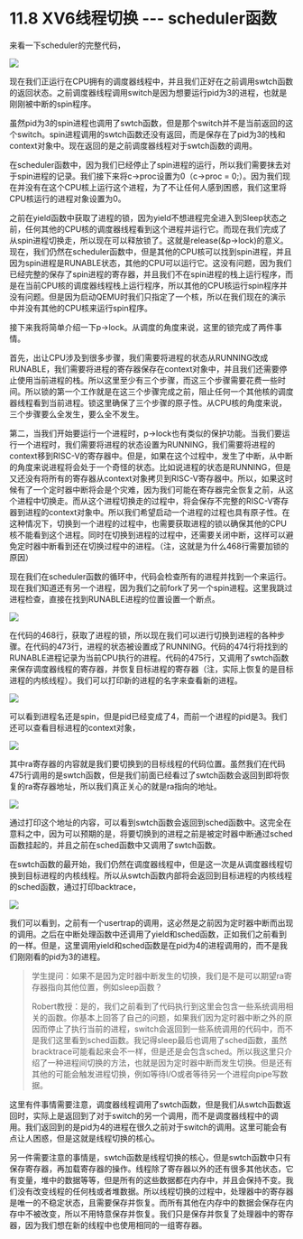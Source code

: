 # 11.8 XV6线程切换 --- scheduler函数

来看一下scheduler的完整代码，

![](<../.gitbook/assets/image (565) (2).png>)

现在我们正运行在CPU拥有的调度器线程中，并且我们正好在之前调用swtch函数的返回状态。之前调度器线程调用switch是因为想要运行pid为3的进程，也就是刚刚被中断的spin程序。

虽然pid为3的spin进程也调用了swtch函数，但是那个switch并不是当前返回的这个switch。spin进程调用的swtch函数还没有返回，而是保存在了pid为3的栈和context对象中。现在返回的是之前调度器线程对于swtch函数的调用。

在scheduler函数中，因为我们已经停止了spin进程的运行，所以我们需要抹去对于spin进程的记录。我们接下来将c->proc设置为0（c->proc = 0;）。因为我们现在并没有在这个CPU核上运行这个进程，为了不让任何人感到困惑，我们这里将CPU核运行的进程对象设置为0。

之前在yield函数中获取了进程的锁，因为yield不想进程完全进入到Sleep状态之前，任何其他的CPU核的调度器线程看到这个进程并运行它。而现在我们完成了从spin进程切换走，所以现在可以释放锁了。这就是release(\&p->lock)的意义。现在，我们仍然在scheduler函数中，但是其他的CPU核可以找到spin进程，并且因为spin进程是RUNABLE状态，其他的CPU可以运行它。这没有问题，因为我们已经完整的保存了spin进程的寄存器，并且我们不在spin进程的栈上运行程序，而是在当前CPU核的调度器线程栈上运行程序，所以其他的CPU核运行spin程序并没有问题。但是因为启动QEMU时我们只指定了一个核，所以在我们现在的演示中并没有其他的CPU核来运行spin程序。

接下来我将简单介绍一下p->lock。从调度的角度来说，这里的锁完成了两件事情。

首先，出让CPU涉及到很多步骤，我们需要将进程的状态从RUNNING改成RUNABLE，我们需要将进程的寄存器保存在context对象中，并且我们还需要停止使用当前进程的栈。所以这里至少有三个步骤，而这三个步骤需要花费一些时间。所以锁的第一个工作就是在这三个步骤完成之前，阻止任何一个其他核的调度器线程看到当前进程。锁这里确保了三个步骤的原子性。从CPU核的角度来说，三个步骤要么全发生，要么全不发生。

第二，当我们开始要运行一个进程时，p->lock也有类似的保护功能。当我们要运行一个进程时，我们需要将进程的状态设置为RUNNING，我们需要将进程的context移到RISC-V的寄存器中。但是，如果在这个过程中，发生了中断，从中断的角度来说进程将会处于一个奇怪的状态。比如说进程的状态是RUNNING，但是又还没有将所有的寄存器从context对象拷贝到RISC-V寄存器中。所以，如果这时候有了一个定时器中断将会是个灾难，因为我们可能在寄存器完全恢复之前，从这个进程中切换走。而从这个进程切换走的过程中，将会保存不完整的RISC-V寄存器到进程的context对象中。所以我们希望启动一个进程的过程也具有原子性。在这种情况下，切换到一个进程的过程中，也需要获取进程的锁以确保其他的CPU核不能看到这个进程。同时在切换到进程的过程中，还需要关闭中断，这样可以避免定时器中断看到还在切换过程中的进程。（注，这就是为什么468行需要加锁的原因）

现在我们在scheduler函数的循环中，代码会检查所有的进程并找到一个来运行。现在我们知道还有另一个进程，因为我们之前fork了另一个spin进程。这里我跳过进程检查，直接在找到RUNABLE进程的位置设置一个断点。

![](<../.gitbook/assets/image (458).png>)

在代码的468行，获取了进程的锁，所以现在我们可以进行切换到进程的各种步骤。在代码的473行，进程的状态被设置成了RUNNING。代码的474行将找到的RUNABLE进程记录为当前CPU执行的进程。代码的475行，又调用了swtch函数来保存调度器线程的寄存器，并恢复目标进程的寄存器（注，实际上恢复的是目标进程的内核线程）。我们可以打印新的进程的名字来查看新的进程。

![](<../.gitbook/assets/image (567).png>)

可以看到进程名还是spin，但是pid已经变成了4，而前一个进程的pid是3。我们还可以查看目标进程的context对象，

![](<../.gitbook/assets/image (623).png>)

其中ra寄存器的内容就是我们要切换到的目标线程的代码位置。虽然我们在代码475行调用的是swtch函数，但是我们前面已经看过了swtch函数会返回到即将恢复的ra寄存器地址，所以我们真正关心的就是ra指向的地址。

![](<../.gitbook/assets/image (564).png>)

通过打印这个地址的内容，可以看到swtch函数会返回到sched函数中。这完全在意料之中，因为可以预期的是，将要切换到的进程之前是被定时器中断通过sched函数挂起的，并且之前在sched函数中又调用了swtch函数。

在swtch函数的最开始，我们仍然在调度器线程中，但是这一次是从调度器线程切换到目标进程的内核线程。所以从swtch函数内部将会返回到目标进程的内核线程的sched函数，通过打印backtrace，

![](<../.gitbook/assets/image (441).png>)

我们可以看到，之前有一个usertrap的调用，这必然是之前因为定时器中断而出现的调用。之后在中断处理函数中还调用了yield和sched函数，正如我们之前看到的一样。但是，这里调用yield和sched函数是在pid为4的进程调用的，而不是我们刚刚看的pid为3的进程。

> 学生提问：如果不是因为定时器中断发生的切换，我们是不是可以期望ra寄存器指向其他位置，例如sleep函数？
>
> Robert教授：是的，我们之前看到了代码执行到这里会包含一些系统调用相关的函数。你基本上回答了自己的问题，如果我们因为定时器中断之外的原因而停止了执行当前的进程，switch会返回到一些系统调用的代码中，而不是我们这里看到sched函数。我记得sleep最后也调用了sched函数，虽然bracktrace可能看起来会不一样，但是还是会包含sched。所以我这里只介绍了一种进程间切换的方法，也就是因为定时器中断而发生切换。但是还有其他的可能会触发进程切换，例如等待I/O或者等待另一个进程向pipe写数据。

这里有件事情需要注意，调度器线程调用了swtch函数，但是我们从swtch函数返回时，实际上是返回到了对于switch的另一个调用，而不是调度器线程中的调用。我们返回到的是pid为4的进程在很久之前对于switch的调用。这里可能会有点让人困惑，但是这就是线程切换的核心。

另一件需要注意的事情是，swtch函数是线程切换的核心，但是swtch函数中只有保存寄存器，再加载寄存器的操作。线程除了寄存器以外的还有很多其他状态，它有变量，堆中的数据等等，但是所有的这些数据都在内存中，并且会保持不变。我们没有改变线程的任何栈或者堆数据。所以线程切换的过程中，处理器中的寄存器是唯一的不稳定状态，且需要保存并恢复。而所有其他在内存中的数据会保存在内存中不被改变，所以不用特意保存并恢复。我们只是保存并恢复了处理器中的寄存器，因为我们想在新的线程中也使用相同的一组寄存器。

